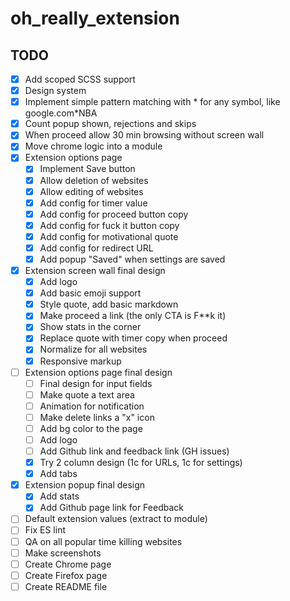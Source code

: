 # oh_really_extension

## TODO

- [x] Add scoped SCSS support
- [x] Design system
- [x] Implement simple pattern matching with * for any symbol, like google.com*NBA
- [x] Count popup shown, rejections and skips
- [x] When proceed allow 30 min browsing without screen wall
- [x] Move chrome logic into a module
- [x] Extension options page
  - [x] Implement Save button
  - [x] Allow deletion of websites
  - [x] Allow editing of websites
  - [x] Add config for timer value
  - [x] Add config for proceed button copy
  - [x] Add config for fuck it button copy
  - [x] Add config for motivational quote
  - [x] Add config for redirect URL
  - [x] Add popup "Saved" when settings are saved
- [x] Extension screen wall final design
  - [x] Add logo
  - [x] Add basic emoji support
  - [x] Style quote, add basic markdown
  - [x] Make proceed a link (the only CTA is F**k it)
  - [x] Show stats in the corner
  - [x] Replace quote with timer copy when proceed
  - [x] Normalize for all websites
  - [x] Responsive markup
- [ ] Extension options page final design
  - [ ] Final design for input fields
  - [ ] Make quote a text area
  - [ ] Animation for notification
  - [ ] Make delete links a "x" icon
  - [ ] Add bg color to the page
  - [ ] Add logo
  - [ ] Add Github link and feedback link (GH issues)
  - [x] Try 2 column design (1c for URLs, 1c for settings)
  - [x] Add tabs
- [x] Extension popup final design
  - [x] Add stats
  - [x] Add Github page link for Feedback
- [ ] Default extension values (extract to module)
- [ ] Fix ES lint
- [ ] QA on all popular time killing websites
- [ ] Make screenshots
- [ ] Create Chrome page
- [ ] Create Firefox page
- [ ] Create README file
